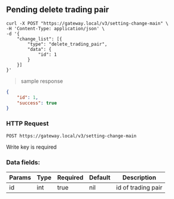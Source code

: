 ## Pending delete trading pair

```shell
curl -X POST "https://gateway.local/v3/setting-change-main" \
-H 'Content-Type: application/json' \
-d '{
    "change_list": [{
        "type": "delete_trading_pair",
        "data": {
            "id": 1
        }
    }]
}'
```

> sample response

```json
{
    "id": 1,
    "success": true
}
```

### HTTP Request

`POST https://gateway.local/v3/setting-change-main`
<aside class="notice">Write key is required</aside>

### Data fields:

Params | Type | Required | Default | Description
------ | ---- | -------- | ------- | -----------
id | int | true | nil | id of trading pair